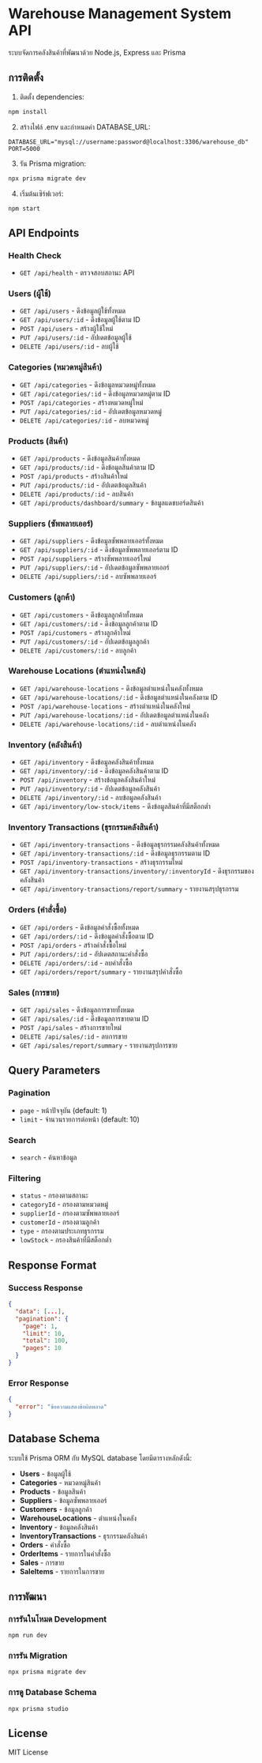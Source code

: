 # Warehouse Management System API

ระบบจัดการคลังสินค้าที่พัฒนาด้วย Node.js, Express และ Prisma

## การติดตั้ง

1. ติดตั้ง dependencies:
```bash
npm install
```

2. สร้างไฟล์ .env และกำหนดค่า DATABASE_URL:
```env
DATABASE_URL="mysql://username:password@localhost:3306/warehouse_db"
PORT=5000
```

3. รัน Prisma migration:
```bash
npx prisma migrate dev
```

4. เริ่มต้นเซิร์ฟเวอร์:
```bash
npm start
```

## API Endpoints

### Health Check
- `GET /api/health` - ตรวจสอบสถานะ API

### Users (ผู้ใช้)
- `GET /api/users` - ดึงข้อมูลผู้ใช้ทั้งหมด
- `GET /api/users/:id` - ดึงข้อมูลผู้ใช้ตาม ID
- `POST /api/users` - สร้างผู้ใช้ใหม่
- `PUT /api/users/:id` - อัปเดตข้อมูลผู้ใช้
- `DELETE /api/users/:id` - ลบผู้ใช้

### Categories (หมวดหมู่สินค้า)
- `GET /api/categories` - ดึงข้อมูลหมวดหมู่ทั้งหมด
- `GET /api/categories/:id` - ดึงข้อมูลหมวดหมู่ตาม ID
- `POST /api/categories` - สร้างหมวดหมู่ใหม่
- `PUT /api/categories/:id` - อัปเดตข้อมูลหมวดหมู่
- `DELETE /api/categories/:id` - ลบหมวดหมู่

### Products (สินค้า)
- `GET /api/products` - ดึงข้อมูลสินค้าทั้งหมด
- `GET /api/products/:id` - ดึงข้อมูลสินค้าตาม ID
- `POST /api/products` - สร้างสินค้าใหม่
- `PUT /api/products/:id` - อัปเดตข้อมูลสินค้า
- `DELETE /api/products/:id` - ลบสินค้า
- `GET /api/products/dashboard/summary` - ข้อมูลแดชบอร์ดสินค้า

### Suppliers (ซัพพลายเออร์)
- `GET /api/suppliers` - ดึงข้อมูลซัพพลายเออร์ทั้งหมด
- `GET /api/suppliers/:id` - ดึงข้อมูลซัพพลายเออร์ตาม ID
- `POST /api/suppliers` - สร้างซัพพลายเออร์ใหม่
- `PUT /api/suppliers/:id` - อัปเดตข้อมูลซัพพลายเออร์
- `DELETE /api/suppliers/:id` - ลบซัพพลายเออร์

### Customers (ลูกค้า)
- `GET /api/customers` - ดึงข้อมูลลูกค้าทั้งหมด
- `GET /api/customers/:id` - ดึงข้อมูลลูกค้าตาม ID
- `POST /api/customers` - สร้างลูกค้าใหม่
- `PUT /api/customers/:id` - อัปเดตข้อมูลลูกค้า
- `DELETE /api/customers/:id` - ลบลูกค้า

### Warehouse Locations (ตำแหน่งในคลัง)
- `GET /api/warehouse-locations` - ดึงข้อมูลตำแหน่งในคลังทั้งหมด
- `GET /api/warehouse-locations/:id` - ดึงข้อมูลตำแหน่งในคลังตาม ID
- `POST /api/warehouse-locations` - สร้างตำแหน่งในคลังใหม่
- `PUT /api/warehouse-locations/:id` - อัปเดตข้อมูลตำแหน่งในคลัง
- `DELETE /api/warehouse-locations/:id` - ลบตำแหน่งในคลัง

### Inventory (คลังสินค้า)
- `GET /api/inventory` - ดึงข้อมูลคลังสินค้าทั้งหมด
- `GET /api/inventory/:id` - ดึงข้อมูลคลังสินค้าตาม ID
- `POST /api/inventory` - สร้างข้อมูลคลังสินค้าใหม่
- `PUT /api/inventory/:id` - อัปเดตข้อมูลคลังสินค้า
- `DELETE /api/inventory/:id` - ลบข้อมูลคลังสินค้า
- `GET /api/inventory/low-stock/items` - ดึงข้อมูลสินค้าที่มีสต็อกต่ำ

### Inventory Transactions (ธุรกรรมคลังสินค้า)
- `GET /api/inventory-transactions` - ดึงข้อมูลธุรกรรมคลังสินค้าทั้งหมด
- `GET /api/inventory-transactions/:id` - ดึงข้อมูลธุรกรรมตาม ID
- `POST /api/inventory-transactions` - สร้างธุรกรรมใหม่
- `GET /api/inventory-transactions/inventory/:inventoryId` - ดึงธุรกรรมของคลังสินค้า
- `GET /api/inventory-transactions/report/summary` - รายงานสรุปธุรกรรม

### Orders (คำสั่งซื้อ)
- `GET /api/orders` - ดึงข้อมูลคำสั่งซื้อทั้งหมด
- `GET /api/orders/:id` - ดึงข้อมูลคำสั่งซื้อตาม ID
- `POST /api/orders` - สร้างคำสั่งซื้อใหม่
- `PUT /api/orders/:id` - อัปเดตสถานะคำสั่งซื้อ
- `DELETE /api/orders/:id` - ลบคำสั่งซื้อ
- `GET /api/orders/report/summary` - รายงานสรุปคำสั่งซื้อ

### Sales (การขาย)
- `GET /api/sales` - ดึงข้อมูลการขายทั้งหมด
- `GET /api/sales/:id` - ดึงข้อมูลการขายตาม ID
- `POST /api/sales` - สร้างการขายใหม่
- `DELETE /api/sales/:id` - ลบการขาย
- `GET /api/sales/report/summary` - รายงานสรุปการขาย

## Query Parameters

### Pagination
- `page` - หน้าปัจจุบัน (default: 1)
- `limit` - จำนวนรายการต่อหน้า (default: 10)

### Search
- `search` - ค้นหาข้อมูล

### Filtering
- `status` - กรองตามสถานะ
- `categoryId` - กรองตามหมวดหมู่
- `supplierId` - กรองตามซัพพลายเออร์
- `customerId` - กรองตามลูกค้า
- `type` - กรองตามประเภทธุรกรรม
- `lowStock` - กรองสินค้าที่มีสต็อกต่ำ

## Response Format

### Success Response
```json
{
  "data": [...],
  "pagination": {
    "page": 1,
    "limit": 10,
    "total": 100,
    "pages": 10
  }
}
```

### Error Response
```json
{
  "error": "ข้อความแสดงข้อผิดพลาด"
}
```

## Database Schema

ระบบใช้ Prisma ORM กับ MySQL database โดยมีตารางหลักดังนี้:

- **Users** - ข้อมูลผู้ใช้
- **Categories** - หมวดหมู่สินค้า
- **Products** - ข้อมูลสินค้า
- **Suppliers** - ข้อมูลซัพพลายเออร์
- **Customers** - ข้อมูลลูกค้า
- **WarehouseLocations** - ตำแหน่งในคลัง
- **Inventory** - ข้อมูลคลังสินค้า
- **InventoryTransactions** - ธุรกรรมคลังสินค้า
- **Orders** - คำสั่งซื้อ
- **OrderItems** - รายการในคำสั่งซื้อ
- **Sales** - การขาย
- **SaleItems** - รายการในการขาย

## การพัฒนา

### การรันในโหมด Development
```bash
npm run dev
```

### การรัน Migration
```bash
npx prisma migrate dev
```

### การดู Database Schema
```bash
npx prisma studio
```

## License

MIT License 
